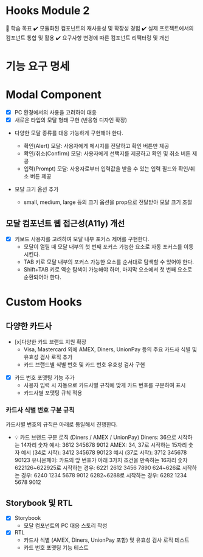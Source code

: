 # Hooks Module 2

📍 학습 목표
✔️ 모듈화된 컴포넌트의 재사용성 및 확장성 경험
✔️ 실제 프로젝트에서의 컴포넌트 통합 및 활용
✔️ 요구사항 변경에 따른 컴포넌트 리팩터링 및 개선

# 기능 요구 명세

# Modal Component

- [x] PC 환경에서의 사용을 고려하여 대응
- [x] 새로운 타입의 모달 형태 구현 (반응형 디자인 확장)

- 다양한 모달 종류를 대응 가능하게 구현해야 한다.
  - 확인(Alert) 모달: 사용자에게 메시지를 전달하고 확인 버튼만 제공
  - 확인/취소(Confirm) 모달: 사용자에게 선택지를 제공하고 확인 및 취소 버튼 제공
  - 입력(Prompt) 모달: 사용자로부터 입력값을 받을 수 있는 입력 필드와 확인/취소 버튼 제공
- 모달 크기 옵션 추가

  - small, medium, large 등의 크기 옵션을 prop으로 전달받아 모달 크기 조절

## 모달 컴포넌트 웹 접근성(A11y) 개선

- [x] 키보드 사용자를 고려하여 모달 내부 포커스 제어를 구현한다.
  - 모달이 열릴 때 모달 내부의 첫 번째 포커스 가능한 요소로 자동 포커스를 이동시킨다.
  - TAB 키로 모달 내부의 포커스 가능한 요소를 순서대로 탐색할 수 있어야 한다.
  - Shift+TAB 키로 역순 탐색이 가능해야 하며, 마지막 요소에서 첫 번째 요소로 순환되어야 한다.

# Custom Hooks

## 다양한 카드사

- [x]다양한 카드 브랜드 지원 확장
  - Visa, Mastercard 외에 AMEX, Diners, UnionPay 등의 주요 카드사 식별 및 유효성 검사 로직 추가
  - 카드 브랜드별 식별 번호 및 카드 번호 유효성 검사 구현
- [x] 카드 번호 포맷팅 기능 추가
  - 사용자 입력 시 자동으로 카드사별 규칙에 맞게 카드 번호를 구분하여 표시
  - 카드사별 포맷팅 규칙 적용

### 카드사 식별 번호 구분 규칙

카드사별 번호의 규칙은 아래로 통일해서 진행한다.

- 💡 카드 브랜드 구분 로직 (Diners / AMEX / UnionPay)
  Diners: 36으로 시작하는 14자리 숫자
  예시: 3612 345678 9012
  AMEX: 34, 37로 시작하는 15자리 숫자
  예시 (34로 시작): 3412 345678 90123
  예시 (37로 시작): 3712 345678 90123
  유니온페이: 카드의 앞 번호가 아래 3가지 조건을 만족하는 16자리 숫자
  622126~622925로 시작하는 경우: 6221 2612 3456 7890
  624~626로 시작하는 경우: 6240 1234 5678 9012
  6282~6288로 시작하는 경우: 6282 1234 5678 9012

## Storybook 및 RTL

- [x] Storybook
  - 모달 컴포넌트의 PC 대응 스토리 작성
- [x] RTL
  - 카드사 식별 (AMEX, Diners, UnionPay 포함) 및 유효성 검사 로직 테스트
  - 카드 번호 포맷팅 기능 테스트
